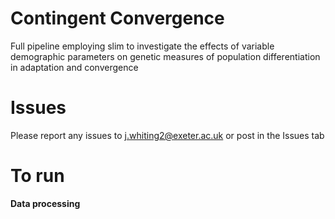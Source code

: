 # Contingent Convergence 
Full pipeline employing slim to investigate the effects of variable demographic parameters on genetic measures of population differentiation in adaptation and convergence

# Issues
Please report any issues to j.whiting2@exeter.ac.uk or post in the Issues tab

# To run
**Data processing**
